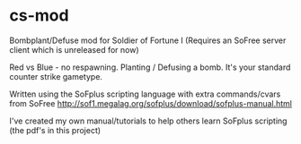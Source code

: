 # cs-mod
Bombplant/Defuse mod for Soldier of Fortune I (Requires an SoFree server client which is unreleased for now)

Red vs Blue - no respawning. Planting / Defusing a bomb. It's your standard counter strike gametype.

Written using the SoFplus scripting language with extra commands/cvars from SoFree
http://sof1.megalag.org/sofplus/download/sofplus-manual.html 

I've created my own manual/tutorials to help others learn  SoFplus scripting (the pdf's in this project)
